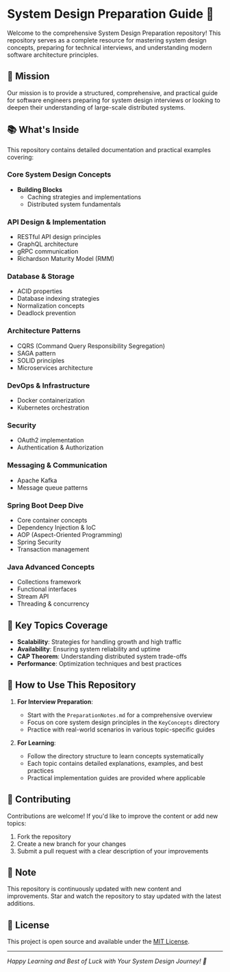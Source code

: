 # System Design Preparation Guide 🚀

Welcome to the comprehensive System Design Preparation repository! This repository serves as a complete resource for mastering system design concepts, preparing for technical interviews, and understanding modern software architecture principles.

## 🎯 Mission

Our mission is to provide a structured, comprehensive, and practical guide for software engineers preparing for system design interviews or looking to deepen their understanding of large-scale distributed systems.

## 📚 What's Inside

This repository contains detailed documentation and practical examples covering:

### Core System Design Concepts
- **Building Blocks**
  - Caching strategies and implementations
  - Distributed system fundamentals

### API Design & Implementation
- RESTful API design principles
- GraphQL architecture
- gRPC communication
- Richardson Maturity Model (RMM)

### Database & Storage
- ACID properties
- Database indexing strategies
- Normalization concepts
- Deadlock prevention

### Architecture Patterns
- CQRS (Command Query Responsibility Segregation)
- SAGA pattern
- SOLID principles
- Microservices architecture

### DevOps & Infrastructure
- Docker containerization
- Kubernetes orchestration

### Security
- OAuth2 implementation
- Authentication & Authorization

### Messaging & Communication
- Apache Kafka
- Message queue patterns

### Spring Boot Deep Dive
- Core container concepts
- Dependency Injection & IoC
- AOP (Aspect-Oriented Programming)
- Spring Security
- Transaction management

### Java Advanced Concepts
- Collections framework
- Functional interfaces
- Stream API
- Threading & concurrency

## 🎯 Key Topics Coverage

- **Scalability**: Strategies for handling growth and high traffic
- **Availability**: Ensuring system reliability and uptime
- **CAP Theorem**: Understanding distributed system trade-offs
- **Performance**: Optimization techniques and best practices

## 📖 How to Use This Repository

1. **For Interview Preparation**:
   - Start with the `PreparationNotes.md` for a comprehensive overview
   - Focus on core system design principles in the `KeyConcepts` directory
   - Practice with real-world scenarios in various topic-specific guides

2. **For Learning**:
   - Follow the directory structure to learn concepts systematically
   - Each topic contains detailed explanations, examples, and best practices
   - Practical implementation guides are provided where applicable

## 🤝 Contributing

Contributions are welcome! If you'd like to improve the content or add new topics:

1. Fork the repository
2. Create a new branch for your changes
3. Submit a pull request with a clear description of your improvements

## 📌 Note

This repository is continuously updated with new content and improvements. Star and watch the repository to stay updated with the latest additions.

## 📝 License

This project is open source and available under the [MIT License](LICENSE).

---

*Happy Learning and Best of Luck with Your System Design Journey! 🚀*
